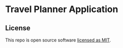 # Travel Planner Application


## License

This repo is open source software [licensed as MIT](https://github.com/cosmin-cojocar/evaluate_news_article_nlp/blob/master/LICENSE).
